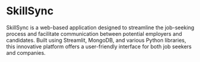 # SkillSync
SkillSync is a web-based application designed to streamline the job-seeking process and facilitate communication between potential employers and candidates. Built using Streamlit, MongoDB, and various Python libraries, this innovative platform offers a user-friendly interface for both job seekers and companies.
